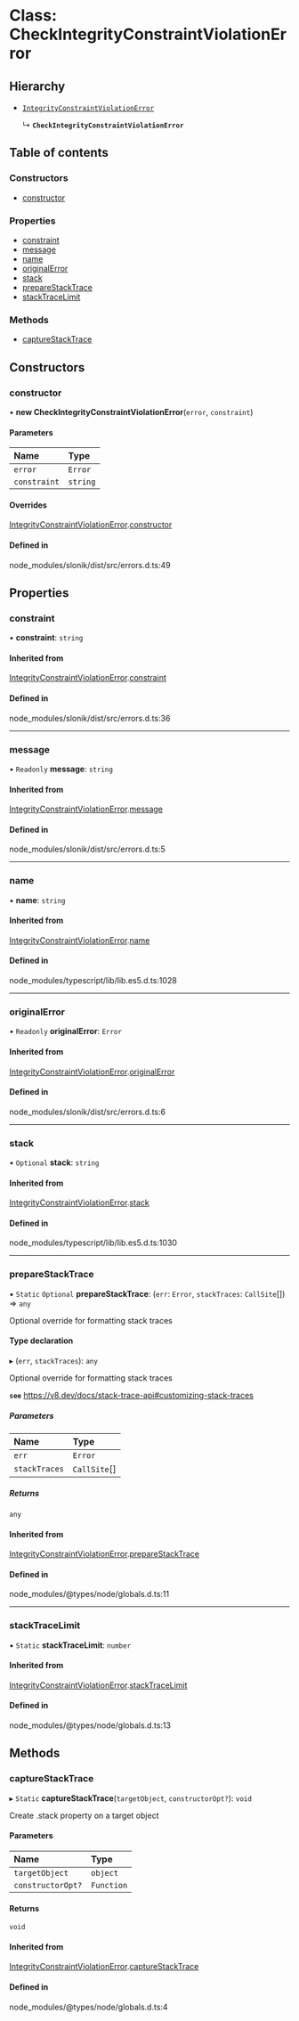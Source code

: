 # Class: CheckIntegrityConstraintViolationError

## Hierarchy

- [`IntegrityConstraintViolationError`](IntegrityConstraintViolationError.md)

  ↳ **`CheckIntegrityConstraintViolationError`**

## Table of contents

### Constructors

- [constructor](CheckIntegrityConstraintViolationError.md#constructor)

### Properties

- [constraint](CheckIntegrityConstraintViolationError.md#constraint)
- [message](CheckIntegrityConstraintViolationError.md#message)
- [name](CheckIntegrityConstraintViolationError.md#name)
- [originalError](CheckIntegrityConstraintViolationError.md#originalerror)
- [stack](CheckIntegrityConstraintViolationError.md#stack)
- [prepareStackTrace](CheckIntegrityConstraintViolationError.md#preparestacktrace)
- [stackTraceLimit](CheckIntegrityConstraintViolationError.md#stacktracelimit)

### Methods

- [captureStackTrace](CheckIntegrityConstraintViolationError.md#capturestacktrace)

## Constructors

### <a id="constructor" name="constructor"></a> constructor

• **new CheckIntegrityConstraintViolationError**(`error`, `constraint`)

#### Parameters

| Name | Type |
| :------ | :------ |
| `error` | `Error` |
| `constraint` | `string` |

#### Overrides

[IntegrityConstraintViolationError](IntegrityConstraintViolationError.md).[constructor](IntegrityConstraintViolationError.md#constructor)

#### Defined in

node_modules/slonik/dist/src/errors.d.ts:49

## Properties

### <a id="constraint" name="constraint"></a> constraint

• **constraint**: `string`

#### Inherited from

[IntegrityConstraintViolationError](IntegrityConstraintViolationError.md).[constraint](IntegrityConstraintViolationError.md#constraint)

#### Defined in

node_modules/slonik/dist/src/errors.d.ts:36

___

### <a id="message" name="message"></a> message

• `Readonly` **message**: `string`

#### Inherited from

[IntegrityConstraintViolationError](IntegrityConstraintViolationError.md).[message](IntegrityConstraintViolationError.md#message)

#### Defined in

node_modules/slonik/dist/src/errors.d.ts:5

___

### <a id="name" name="name"></a> name

• **name**: `string`

#### Inherited from

[IntegrityConstraintViolationError](IntegrityConstraintViolationError.md).[name](IntegrityConstraintViolationError.md#name)

#### Defined in

node_modules/typescript/lib/lib.es5.d.ts:1028

___

### <a id="originalerror" name="originalerror"></a> originalError

• `Readonly` **originalError**: `Error`

#### Inherited from

[IntegrityConstraintViolationError](IntegrityConstraintViolationError.md).[originalError](IntegrityConstraintViolationError.md#originalerror)

#### Defined in

node_modules/slonik/dist/src/errors.d.ts:6

___

### <a id="stack" name="stack"></a> stack

• `Optional` **stack**: `string`

#### Inherited from

[IntegrityConstraintViolationError](IntegrityConstraintViolationError.md).[stack](IntegrityConstraintViolationError.md#stack)

#### Defined in

node_modules/typescript/lib/lib.es5.d.ts:1030

___

### <a id="preparestacktrace" name="preparestacktrace"></a> prepareStackTrace

▪ `Static` `Optional` **prepareStackTrace**: (`err`: `Error`, `stackTraces`: `CallSite`[]) => `any`

Optional override for formatting stack traces

#### Type declaration

▸ (`err`, `stackTraces`): `any`

Optional override for formatting stack traces

**`see`** https://v8.dev/docs/stack-trace-api#customizing-stack-traces

##### Parameters

| Name | Type |
| :------ | :------ |
| `err` | `Error` |
| `stackTraces` | `CallSite`[] |

##### Returns

`any`

#### Inherited from

[IntegrityConstraintViolationError](IntegrityConstraintViolationError.md).[prepareStackTrace](IntegrityConstraintViolationError.md#preparestacktrace)

#### Defined in

node_modules/@types/node/globals.d.ts:11

___

### <a id="stacktracelimit" name="stacktracelimit"></a> stackTraceLimit

▪ `Static` **stackTraceLimit**: `number`

#### Inherited from

[IntegrityConstraintViolationError](IntegrityConstraintViolationError.md).[stackTraceLimit](IntegrityConstraintViolationError.md#stacktracelimit)

#### Defined in

node_modules/@types/node/globals.d.ts:13

## Methods

### <a id="capturestacktrace" name="capturestacktrace"></a> captureStackTrace

▸ `Static` **captureStackTrace**(`targetObject`, `constructorOpt?`): `void`

Create .stack property on a target object

#### Parameters

| Name | Type |
| :------ | :------ |
| `targetObject` | `object` |
| `constructorOpt?` | `Function` |

#### Returns

`void`

#### Inherited from

[IntegrityConstraintViolationError](IntegrityConstraintViolationError.md).[captureStackTrace](IntegrityConstraintViolationError.md#capturestacktrace)

#### Defined in

node_modules/@types/node/globals.d.ts:4
